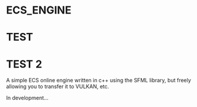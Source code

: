 # ECS_ENGINE
# TEST
# TEST 2
A simple ECS online engine written in c++ using the SFML library, but freely allowing you to transfer it to VULKAN, etc.

In development...
